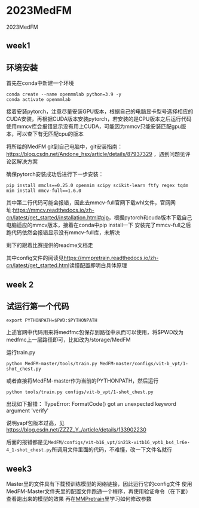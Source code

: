 # 2023MedFM
2023MedFM
## week1
## 环境安装
首先在conda中新建一个环境
```
conda create --name openmmlab python=3.9 -y
conda activate openmmlab
```
接着安装pytorch，注意尽量安装GPU版本，根据自己的电脑显卡型号选择相应的CUDA安装，再根据CUDA版本安装pytorch，若安装的是CPU版本之后运行代码使用mmcv库会报错显示没有用上CUDA，可能因为mmcv只能安装匹配gpu版本，可以查下有无匹配cpu的版本

将所给的MedFM git到自己电脑中，git安装指南：
<https://blog.csdn.net/Andone_hsx/article/details/87937329>
，遇到问题见评论区解决方案

确保pytorch安装成功后进行下一步安装：
```
pip install mmcls==0.25.0 openmim scipy scikit-learn ftfy regex tqdm
mim install mmcv-full==1.6.0
```
其中第二行代码可能会报错，因此去mmcv-full官网下载whl文件，官网网址:<https://mmcv.readthedocs.io/zh-cn/latest/get_started/installation.html#pip>，根据pytorch和cuda版本下载自己电脑适应的mmcv版本，接着在conda中pip install一下 安装完了mmcv-full之后跑代码依然会报错显示没有mmcv-full库，未解决

剩下的跟着比赛提供的readme文档走

其中config文件的阅读见<https://mmpretrain.readthedocs.io/zh-cn/latest/get_started.html>读懂配置即明白具体原理

## week 2
## 试运行第一个代码
```
export PYTHONPATH=$PWD:$PYTHONPATH
```
上述官网中代码用来将medfmc包保存到路径中从而可以使用，将$PWD改为medfmc上一层路径即可，比如改为/storage/MedFM

运行train.py

```
python MedFM-master/tools/train.py MedFM-master/configs/vit-b_vpt/1-shot_chest.py
```
或者直接将MedFM-master作为当前的PYTHONPATH，然后运行
```
python tools/train.py configs/vit-b_vpt/1-shot_chest.py
```
出现如下报错： TypeError: FormatCode() got an unexpected keyword argument 'verify'

说明yapf包版本过高，见<https://blog.csdn.net/ZZZZ_Y_/article/details/133902230>

后面的报错都是见```MedFM/configs/vit-b16_vpt/in21k-vitb16_vpt1_bs4_lr6e-4_1-shot_chest.py```所调用文件里面的代码，不难懂，改一下文件名就行

## week3
Master里的文件具有下载预训练模型的网络链接，因此运行它的config文件
使用MedFM-Master文件夹里的配置文件跑通一个程序，再使用验证命令（在下面）查看跑出来的模型的效果
再在[MMPretrain](https://mmpretrain.readthedocs.io/zh-cn/latest/user_guides/config.html "MMPretrain")里学习如何修改参数

